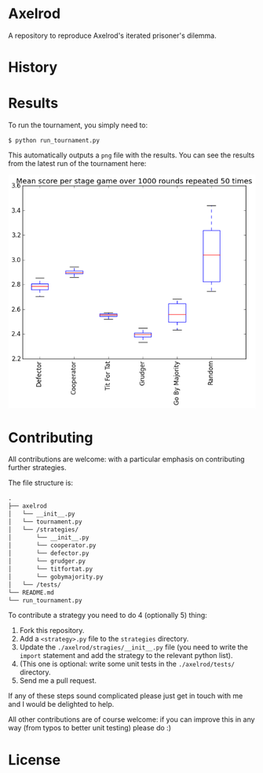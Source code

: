 # Axelrod

A repository to reproduce Axelrod's iterated prisoner's dilemma.

# History

# Results

To run the tournament, you simply need to:

```
$ python run_tournament.py
```

This automatically outputs a `png` file with the results.
You can see the results from the latest run of the tournament here:

![](results.png)

# Contributing

All contributions are welcome: with a particular emphasis on contributing further strategies.

The file structure is:

```
.
├── axelrod
│   └── __init__.py
│   └── tournament.py
│   └── /strategies/
│       └── __init__.py
│       └── cooperator.py
│       └── defector.py
│       └── grudger.py
│       └── titfortat.py
│       └── gobymajority.py
│   └── /tests/
└── README.md
└── run_tournament.py
```

To contribute a strategy you need to do 4 (optionally 5) thing:

1. Fork this repository.
2. Add a `<strategy>.py` file to the `strategies` directory.
3. Update the `./axelrod/stragies/__init__.py` file (you need to write the `import` statement and add the strategy to the relevant python list).
4. (This one is optional: write some unit tests in the `./axelrod/tests/` directory.
5. Send me a pull request.

If any of these steps sound complicated please just get in touch with me and I would be delighted to help.

All other contributions are of course welcome: if you can improve this in any way (from typos to better unit testing) please do :)

# License
